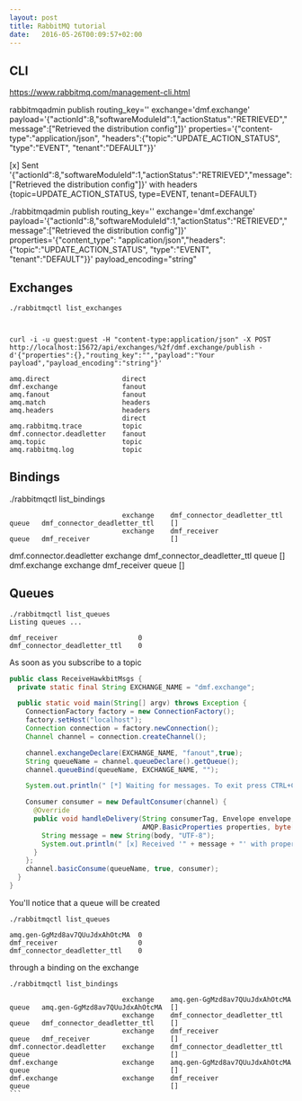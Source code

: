 ```yaml
---
layout: post
title: RabbitMQ tutorial
date:   2016-05-26T00:09:57+02:00
---
```



## CLI

https://www.rabbitmq.com/management-cli.html


rabbitmqadmin publish routing_key='' exchange='dmf.exchange' payload='{"actionId":8,"softwareModuleId":1,"actionStatus":"RETRIEVED","message":["Retrieved the distribution config"]}' properties='{"content-type":"application/json", "headers":{"topic":"UPDATE_ACTION_STATUS", "type":"EVENT", "tenant":"DEFAULT"}}'


 [x] Sent '{"actionId":8,"softwareModuleId":1,"actionStatus":"RETRIEVED","message":["Retrieved the distribution config"]}' with headers {topic=UPDATE_ACTION_STATUS, type=EVENT, tenant=DEFAULT}




./rabbitmqadmin publish routing_key='' exchange='dmf.exchange' payload='{"actionId":8,"softwareModuleId":1,"actionStatus":"RETRIEVED","message":["Retrieved the distribution config"]}' properties='{"content_type": "application/json","headers":{"topic":"UPDATE_ACTION_STATUS", "type":"EVENT", "tenant":"DEFAULT"}}' payload_encoding="string"




## Exchanges
```
./rabbitmqctl list_exchanges



curl -i -u guest:guest -H "content-type:application/json" -X POST http://localhost:15672/api/exchanges/%2f/dmf.exchange/publish -d'{"properties":{},"routing_key":"","payload":"Your payload","payload_encoding":"string"}'

amq.direct					direct
dmf.exchange				fanout
amq.fanout					fanout
amq.match					headers
amq.headers					headers
							direct
amq.rabbitmq.trace			topic
dmf.connector.deadletter	fanout
amq.topic					topic
amq.rabbitmq.log			topic
```

## Bindings

./rabbitmqctl list_bindings

								exchange	dmf_connector_deadletter_ttl	queue	dmf_connector_deadletter_ttl	[]
								exchange	dmf_receiver					queue	dmf_receiver					[]
dmf.connector.deadletter		exchange	dmf_connector_deadletter_ttl	queue									[]
dmf.exchange					exchange	dmf_receiver					queue									[]


## Queues
```
./rabbitmqctl list_queues
Listing queues ...

dmf_receiver					0
dmf_connector_deadletter_ttl	0
```

As soon as you subscribe to a topic

```java
public class ReceiveHawkbitMsgs {
  private static final String EXCHANGE_NAME = "dmf.exchange";

  public static void main(String[] argv) throws Exception {
    ConnectionFactory factory = new ConnectionFactory();
    factory.setHost("localhost");
    Connection connection = factory.newConnection();
    Channel channel = connection.createChannel();

    channel.exchangeDeclare(EXCHANGE_NAME, "fanout",true);
    String queueName = channel.queueDeclare().getQueue();
    channel.queueBind(queueName, EXCHANGE_NAME, "");

    System.out.println(" [*] Waiting for messages. To exit press CTRL+C");

    Consumer consumer = new DefaultConsumer(channel) {
      @Override
      public void handleDelivery(String consumerTag, Envelope envelope,
                                 AMQP.BasicProperties properties, byte[] body) throws IOException {
        String message = new String(body, "UTF-8");
        System.out.println(" [x] Received '" + message + "' with properties " +properties);
      }
    };
    channel.basicConsume(queueName, true, consumer);
  }
}
````

You'll notice that a queue will be created 
```
./rabbitmqctl list_queues

amq.gen-GgMzd8av7QUuJdxAhOtcMA	0
dmf_receiver					0
dmf_connector_deadletter_ttl	0
```

through a binding on the exchange

````
./rabbitmqctl list_bindings

							exchange	amq.gen-GgMzd8av7QUuJdxAhOtcMA	queue	amq.gen-GgMzd8av7QUuJdxAhOtcMA	[]
							exchange	dmf_connector_deadletter_ttl	queue	dmf_connector_deadletter_ttl	[]
							exchange	dmf_receiver					queue	dmf_receiver					[]
dmf.connector.deadletter	exchange	dmf_connector_deadletter_ttl	queue									[]
dmf.exchange				exchange	amq.gen-GgMzd8av7QUuJdxAhOtcMA	queue									[]
dmf.exchange				exchange	dmf_receiver					queue									[]
```